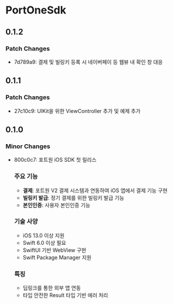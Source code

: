 # PortOneSdk

## 0.1.2

### Patch Changes

- 7d789a9: 결제 및 빌링키 등록 시 네이버페이 등 웹뷰 내 확인 창 대응

## 0.1.1

### Patch Changes

- 27c10c9: UIKit을 위한 ViewController 추가 및 예제 추가

## 0.1.0

### Minor Changes

- 800c0c7: 포트원 iOS SDK 첫 릴리스

  ### 주요 기능

  - **결제**: 포트원 V2 결제 시스템과 연동하여 iOS 앱에서 결제 기능 구현
  - **빌링키 발급**: 정기 결제를 위한 빌링키 발급 기능
  - **본인인증**: 사용자 본인인증 기능

  ### 기술 사양

  - iOS 13.0 이상 지원
  - Swift 6.0 이상 필요
  - SwiftUI 기반 WebView 구현
  - Swift Package Manager 지원

  ### 특징

  - 딥링크를 통한 외부 앱 연동
  - 타입 안전한 Result 타입 기반 에러 처리
